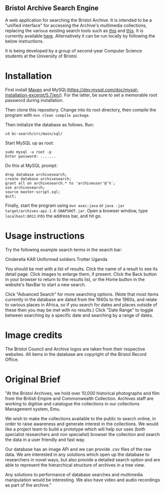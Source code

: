 ## Bristol Archive Search Engine

A web application for searching the Bristol Archive. It is intended to be a
"unified interface" for accessing the Archive's multimedia collections,
replacing the various existing search tools such as
[this](http://museums.bristol.gov.uk/) and
[this](http://museums.bristol.gov.uk/). It is currently available
[here](https://archivesearch.spe.cs.bris.ac.uk). Alternatively it can be run
locally by following the below instructions.

It is being developed by a group of second-year Computer Science students at
the University of Bristol.

# Installation

First install [Maven](https://maven.apache.org/install.html) and
MySQL(https://dev.mysql.com/doc/mysql-installation-excerpt/5.7/en/). For the
latter, be sure to set a memorable root password during installation.

Then clone this repository. Change into its root directory, then compile the
program with `mvn clean compile package`.

Then initialize the database as follows. Run:

```
cd bc-search/src/main/sql/
```

Start MySQL up as root:

```
sudo mysql -u root -p
Enter password: .......
```

Do this at MySQL prompt:

```
drop database archivesearch;
create database archivesearch;
grant all on archivesearch.* to 'archiveuser'@'%';
use archivesearch;
source master-script.sql;
quit;
```

Finally, start the program using `mvn exec:java` or `java -jar
target/archives-api-1.0-SNAPSHOT.jar`. Open a browser window, type
`localhost:8011` into the address bar, and hit go.

# Usage instructions

Try the following example search terms in the search bar:

Cinderella
KAR
Uniformed soldiers
Trotter
Uganda

You should be met with a list of results. Click the name of a result to see its
detail page. Click images to enlarge them, if present. Click the Back button in
your browser to return to the results list, or the Home button in the website's
NavBar to start a new search.

Click "Advanced Search" for more searching options. (Note that most items
currently in the database are dated from the 1940s to the 1960s, and relate to
various places in Africa, so if you search for dates and places outside of
these then you may be met with no results.) Click "Date Range" to toggle
between searching by a specific date and searching by a range of dates.

# Image credits

The Bristol Council and Archive logos are taken from their respective
websites. All items in the database are copyright of the Bristol Record Office.

# Original Brief

"At the Bristol Archives, we hold over 10,000 historical photographs and film
from the British Empire and Commonwealth Collection. Archives staff are working
to digitise and catalogue the collections in our collections Management system,
Emu.

We wish to make the collections available to the public to search online, in
order to raise awareness and generate interest in the collections. We would
like a project team to build a prototype which will help our uses (both
specialist researchers and non specialist) browser the collection and search
the data in a user friendly and fast way.

Our database has an image APi and we can provide .csv files of the raw data. We
are interested in any solutions which open up the database to researchers in
novel ways, but also provide a detailed search option and are able to represent
the hierarchical structure of archives in a tree view.

Any solutions to performance of database searches and multimedia manipulation
would be interesting. We also have video and audio recordings as part of the
archive."
